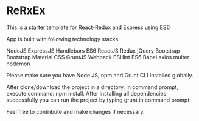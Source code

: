 # ReRxEx
This is a starter template for React-Redux and Express using ES6

App is built with following technology stacks:


NodeJS
ExpressJS
Handlebars
ES6
ReactJS
Redux
jQuery
Bootstrap
Bootstrap Material
CSS
GruntJS
Webpack
ESHint
ES6
Babel
axios
multer
nodemon

Please make sure you have Node JS, npm and Grunt CLI installed globally.

After clone/download the project in a directory, in command prompt, execute command: npm install.
After installing all dependencies successfully you can run the project by typing grunt in command prompt.

Feel free to contribute and make changes if necessary.
